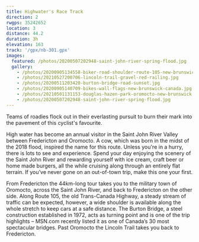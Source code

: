 ```yaml
---
title: Highwater's Race Track
direction: 2
rwgps: 35242652
location: 3
distance: 44.2
duration: 3h
elevation: 163
track: '/gpx/nb-301.gpx'
images:
  featured: /photos/20200507202948-saint-john-river-spring-flood.jpg
  gallery:
    - /photos/20200905134558-biker-road-shoulder-route-105-new-brunswick.jpg
    - /photos/20210527200706-lincoln-trail-gravel-red-railing.jpg
    - /photos/20200511203420-burton-bridge-road-sunset.jpg
    - /photos/20200905140709-bikes-wall-flags-new-brunswick-canada.jpg
    - /photos/20210501131153-douglas-hazen-park-oromocto-new-brunswick.jpg
    - /photos/20200507202948-saint-john-river-spring-flood.jpg
---
```

Teams of roadies flock out in their everlasting pursuit to burn their mark into the pavement of this cyclist's favourite.
<!--More-->

High water has become an annual visitor in the Saint John River Valley between Fredericton and Oromocto. A cow, which was born in the midst of the 2018 flood, inspired the name for this route. Unless you're in a hurry, there is lots to see and experience. Spend your day enjoying the scenery of the Saint John River and rewarding yourself with ice cream, craft beer or home made burgers, all the while cruising along through an entirely flat terrain. If you’ve never gone on an out-of-town trip, make this one your first.

From Fredericton the 44km-long tour takes you to the military town of Oromocto, across the Saint John River, and back to Fredericton on the other side. Along Route 105, the old Trans-Canada Highway, a steady stream of traffic can be expected, however, a wide shoulder is available along the whole stretch to keep cars at a safe distance. The Burton Bridge, a steel construction established in 1972, acts as turning point and is one of the trip highlights – MSN.com recently listed it as one of Canada’s 30 most spectacular bridges. Past Oromocto the Lincoln Trail takes you back to Fredericton.

